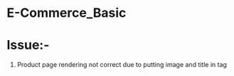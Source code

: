 # E-Commerce_Basic

# Issue:-
  1. Product page rendering not correct due to putting image and title in <a route link > tag

